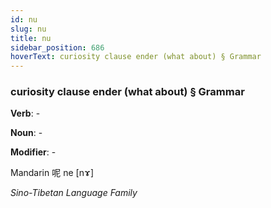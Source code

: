 ```yaml
---
id: nu
slug: nu
title: nu
sidebar_position: 686
hoverText: curiosity clause ender (what about) § Grammar
---
```


### curiosity clause ender (what about) § Grammar

**Verb**: -

**Noun**: -

**Modifier**: -

Mandarin 呢 ne [nɤ]

*Sino-Tibetan Language Family*